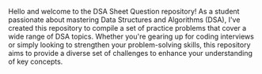 Hello and welcome to the DSA Sheet Question repository! As a student passionate about mastering Data Structures and Algorithms (DSA), I've created this repository to compile a set of practice problems that cover a wide range of DSA topics. Whether you're gearing up for coding interviews or simply looking to strengthen your problem-solving skills, this repository aims to provide a diverse set of challenges to enhance your understanding of key concepts.
